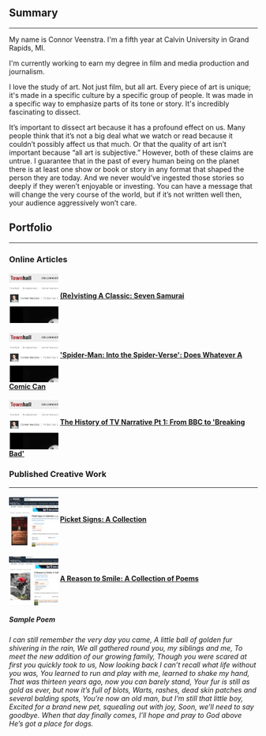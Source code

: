 ## Summary

---


My name is Connor Veenstra. I'm a fifth year at Calvin University in Grand Rapids, MI.

I'm currently working to earn my degree in film and media production and journalism.

I love the study of art. Not just film, but all art. Every piece of art is unique; it's made in a specific culture by a specific group of people. It was made in a specific way to emphasize parts of its tone or story. It's incredibly fascinating to dissect.

It’s important to dissect art because it has a profound effect on us. Many people think that it’s not a big deal what we watch or read because it couldn’t possibly affect us that much. Or that the quality of art isn’t important because “all art is subjective.” However, both of these claims are untrue. I guarantee that in the past of every human being on the planet there is at least one show or book or story in any format that shaped the person they are today. And we never would’ve ingested those stories so deeply if they weren’t enjoyable or investing. You can have a message that will change the very course of the world, but if it’s not written well then, your audience aggressively won’t care.


## Portfolio

---


### Online Articles


#### <img src="https://github.com/connorveenstra/connorveenstra.github.io/raw/master/images/online_article_thumbnail.png" width="100" height="100" align="middle" title="Online Article">   [(Re)visting A Classic: Seven Samurai](https://townhall.com/entertainment/connorveenstra/2019/04/11/revisiting-a-classic-seven-samurai-n2544101)


#### <img src="https://github.com/connorveenstra/connorveenstra.github.io/raw/master/images/online_article_thumbnail.png" width="100" height="100" align="middle" title="Online Article">   ['Spider-Man: Into the Spider-Verse': Does Whatever A Comic Can](https://townhall.com/entertainment/connorveenstra/2019/03/05/spiderman-into-the-spiderverse-amazing-spectacular-n2542137)


#### <img src="https://github.com/connorveenstra/connorveenstra.github.io/raw/master/images/online_article_thumbnail.png" width="100" height="100" align="middle" title="Online Article">   [The History of TV Narrative Pt 1: From BBC to 'Breaking Bad'](https://townhall.com/entertainment/connorveenstra/2019/04/03/the-new-tv-series-n2543309)



### Published Creative Work


---


#### <img src="https://github.com/connorveenstra/connorveenstra.github.io/raw/master/images/picket_signs.png" width="100" height="100" align="middle" title="Online Article">   [Picket Signs: A Collection](https://www.amazon.com/Picket-Signs-Collection-Steven-Alexander-ebook/dp/B07BN7Q37X/ref=sr_1_8?qid=1556848274&refinements=p_27%3ASteven+Alexander&s=digital-text&sr=1-8&text=Steven+Alexander)


#### <img src="https://github.com/connorveenstra/connorveenstra.github.io/raw/master/images/reason_to_smile.png" width="100" height="100" align="middle" title="Online Article">   [A Reason to Smile: A Collection of Poems](https://www.amazon.com/Reason-Smile-Collection-Poems-ebook/dp/B07GSM9FX9/ref=sr_1_4?qid=1556848111&refinements=p_27%3ASteven+Alexander&s=digital-text&sr=1-4&text=Steven+Alexander)
##### Sample Poem
###### I can still remember the very day you came, A little ball of golden fur shivering in the rain, We all gathered round you, my siblings and me, To meet the new addition of our growing family, Though you were scared at first you quickly took to us, Now looking back I can’t recall what life without you was, You learned to run and play with me, learned to shake my hand, That was thirteen years ago, now you can barely stand, Your fur is still as gold as ever, but now it’s full of blots, Warts, rashes, dead skin patches and several balding spots, You’re now an old man, but I’m still that little boy, Excited for a brand new pet, squealing out with joy, Soon, we’ll need to say goodbye. When that day finally comes, I’ll hope and pray to God above He’s got a place for dogs.
